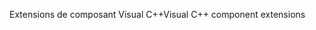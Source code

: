 <span data-ttu-id="53c8f-101">Extensions de composant Visual C++</span><span class="sxs-lookup"><span data-stu-id="53c8f-101">Visual C++ component extensions</span></span>